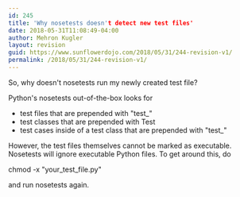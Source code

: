 ```yaml
---
id: 245
title: 'Why nosetests doesn't detect new test files'
date: 2018-05-31T11:08:49-04:00
author: Mehron Kugler
layout: revision
guid: https://www.sunflowerdojo.com/2018/05/31/244-revision-v1/
permalink: /2018/05/31/244-revision-v1/
---
```

So, why doesn't nosetests run my newly created test file?

Python's nosetests out-of-the-box looks for

  * test files that are prepended with "test_"
  * test classes that are prepended with Test
  * test cases inside of a test class that are prepended with "test_"

However, the test files themselves cannot be marked as executable. Nosetests will ignore executable Python files. To get around this, do

chmod -x "your\_test\_file.py"

and run nosetests again.
